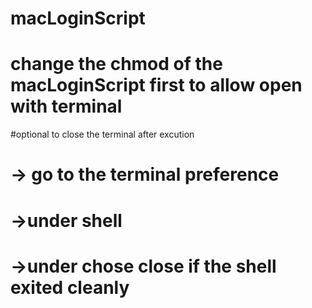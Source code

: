 # macLoginScript

# change the chmod of the macLoginScript first to allow open with terminal

#optional  to close the terminal after excution 

#	-> go to the terminal preference
#	->under shell 
#	->under chose close if the shell exited cleanly